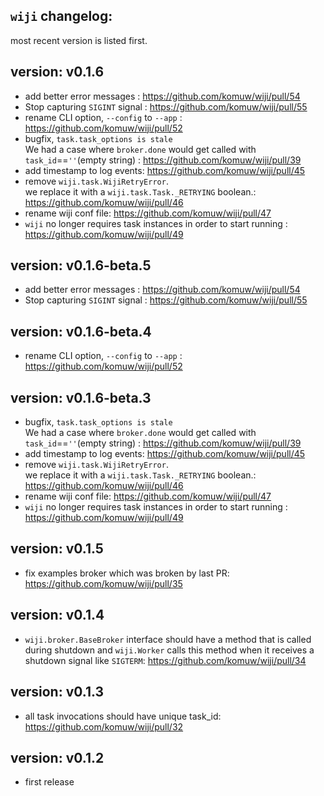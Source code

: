 ## `wiji` changelog:
most recent version is listed first.


## **version:** v0.1.6
- add better error messages : https://github.com/komuw/wiji/pull/54
- Stop capturing `SIGINT` signal : https://github.com/komuw/wiji/pull/55
- rename CLI option, `--config` to `--app` : https://github.com/komuw/wiji/pull/52
- bugfix, `task.task_options is stale`    
  We had a case where `broker.done` would get called with `task_id`==`''`(empty string) : https://github.com/komuw/wiji/pull/39
- add timestamp to log events: https://github.com/komuw/wiji/pull/45
- remove `wiji.task.WijiRetryError`.   
  we replace it with a `wiji.task.Task._RETRYING` boolean.: https://github.com/komuw/wiji/pull/46
- rename wiji conf file: https://github.com/komuw/wiji/pull/47
- `wiji` no longer requires task instances in order to start running : https://github.com/komuw/wiji/pull/49

## **version:** v0.1.6-beta.5
- add better error messages : https://github.com/komuw/wiji/pull/54
- Stop capturing `SIGINT` signal : https://github.com/komuw/wiji/pull/55

## **version:** v0.1.6-beta.4
- rename CLI option, `--config` to `--app` : https://github.com/komuw/wiji/pull/52

## **version:** v0.1.6-beta.3
- bugfix, `task.task_options is stale`    
  We had a case where `broker.done` would get called with `task_id`==`''`(empty string) : https://github.com/komuw/wiji/pull/39
- add timestamp to log events: https://github.com/komuw/wiji/pull/45
- remove `wiji.task.WijiRetryError`.   
  we replace it with a `wiji.task.Task._RETRYING` boolean.: https://github.com/komuw/wiji/pull/46
- rename wiji conf file: https://github.com/komuw/wiji/pull/47
- `wiji` no longer requires task instances in order to start running : https://github.com/komuw/wiji/pull/49

## **version:** v0.1.5
- fix examples broker which was broken by last PR: https://github.com/komuw/wiji/pull/35

## **version:** v0.1.4
- `wiji.broker.BaseBroker` interface should have a method that is called during shutdown
  and `wiji.Worker` calls this method when it receives a shutdown signal like `SIGTERM`: https://github.com/komuw/wiji/pull/34

## **version:** v0.1.3
- all task invocations should have unique task_id: https://github.com/komuw/wiji/pull/32

## **version:** v0.1.2
- first release
